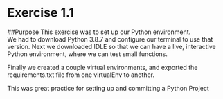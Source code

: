 # Exercise 1.1

##Purpose
This exercise was to set up our Python environment.  
We had to download Python 3.8.7 and configure our terminal to use that version. 
Next we downloaded IDLE so that we can have a live, interactive Python environment, where we can test small functions.  

Finally we created a couple virtual environments, and exported the requirements.txt file from one virtualEnv to another.  

This was great practice for setting up and committing a Python Project
